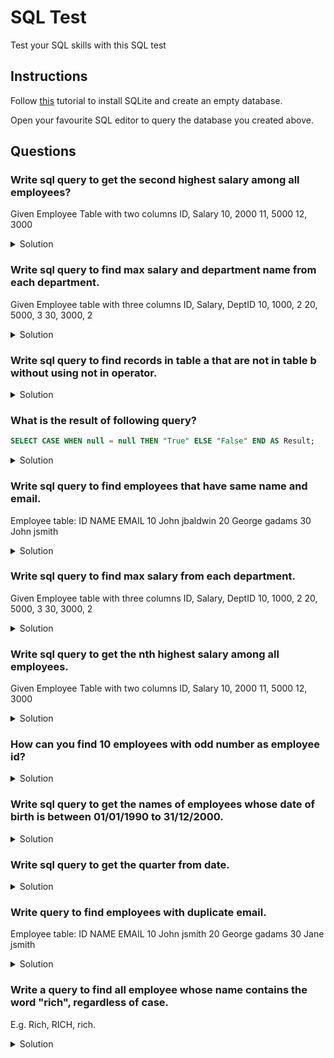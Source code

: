 # SQL Test

Test your SQL skills with this SQL test

## Instructions

Follow [this](https://www.sqlitetutorial.net/download-install-sqlite/) tutorial to install SQLite and create an empty database.

Open your favourite SQL editor to query the database you created above.

## Questions

### Write sql query to get the second highest salary among all employees?

Given Employee Table with two columns ID, Salary 10, 2000 11, 5000 12, 3000

<details>
    <summary>Solution</summary>

```sql
WITH employee (ID, Salary) AS (
    VALUES (10, 2000), (11, 5000), (12, 3000)
)
SELECT
    MAX(Salary)
FROM Employee WHERE Salary <> (SELECT MAX(Salary) FROM Employee);
```
</details>

### Write sql query to find max salary and department name from each department.

Given Employee table with three columns ID, Salary, DeptID 10, 1000, 2 20, 5000, 3 30, 3000, 2

<details>
    <summary>Solution</summary>

```sql
WITH Employee (ID, Salary, DeptID) AS (
    VALUES (10, 1000, 2), (20, 5000, 3), (30, 3000, 2)
),
Department (ID, DeptName) AS (
    VALUES (1, 'Marketing'), (2, 'IT'), (3, 'Finance')
)
SELECT
    d.DeptName
    , MAX(e.Salary)
FROM Department d
LEFT OUTER JOIN Employee e ON e.DeptId = d.ID
GROUP BY DeptName;
```
</details>

### Write sql query to find records in table a that are not in table b without using not in operator.

<details>
    <summary>Solution</summary>

```sql
WITH Table_A (ID) AS (
    VALUES (10), (20), (30)
)
, Table_B (ID) AS (
    VALUES (15), (30), (45)
)
SELECT * FROM Table_A
MINUS
SELECT * FROM Table_B;
```
</details>

### What is the result of following query?

```sql
SELECT CASE WHEN null = null THEN "True" ELSE "False" END AS Result;
```

<details>
    <summary>Solution</summary>

    <p>
    In SQL null can not be compared with itself. There fore null = null is not true. We can compare null with a non-null value to check whether a value is not null. Therefore the result of above query is False. The correct way to check for null is to use IS NULL clause. Following query will give result True.
    </p>

```sql
SELECT CASE WHEN null IS NULL THEN "True" ELSE "False" END AS Result;
```
</details>

### Write sql query to find employees that have same name and email.

Employee table: ID NAME EMAIL 10 John jbaldwin 20 George gadams 30 John jsmith

<details>
    <summary>Solution</summary>

```sql
WITH employee (ID, NAME, EMAIL) AS (
    VALUES (10, 'John', 'jbaldwin'), (20, 'George', 'gadmas'), (30, 'John', 'jsmith')
)
SELECT
    name
    , email
    , COUNT(*)
FROM Employee
GROUP BY
    name
    , email
HAVING
    COUNT(*) > 1;
```
</details>

### Write sql query to find max salary from each department.

Given Employee table with three columns ID, Salary, DeptID 10, 1000, 2 20, 5000, 3 30, 3000, 2

<details>
    <summary>Solution</summary>

```sql
WITH employee (ID, Salary, DeptID) AS (
    VALUES (10, 1000, 2), (20, 5000, 3), (30, 3000, 2)
)
SELECT
    DeptID
    , max(Salary) AS max_salary
FROM employee
GROUP BY
    DeptID
ORDER BY
    max_salary DESC;
```
</details>

### Write sql query to get the nth highest salary among all employees.

Given Employee Table with two columns ID, Salary 10, 2000 11, 5000 12, 3000

<details>
    <summary>Solution</summary>

```sql
WITH employee (ID, Salary) AS (
    VALUES (10, 2000), (11, 5000), (12, 3000)
)
SELECT *
FROM employee emp1
WHERE (N-1) = (
    SELECT
        COUNT(DISTINCT(emp2.salary))
    FROM employee emp2
    WHERE emp2.salary > emp1.salary
);
```
</details>

### How can you find 10 employees with odd number as employee id?

<details>
    <summary>Solution</summary>

```sql
WITH employee (ID) AS (
    VALUES (1), (2), (3), (4), (5),
        (6), (7), (8), (9), (10),
        (11), (12), (13), (14), (15),
        (16), (17), (18), (19), (20), (21),
        (22), (23), (24), (25), (26), (27),
        (28), (29), (30)
)
SELECT
    ID
FROM employee
WHERE ID%2 <> 0
LIMIT 10;
```
</details>

### Write sql query to get the names of employees whose date of birth is between 01/01/1990 to 31/12/2000.

<details>
    <summary>Solution</summary>

```sql
WITH employee (ID, Name, DOB) AS (
    VALUES (1, 'John', date('1990-10-09')), (2, 'Jane', date('2005-07-06')), (3, 'Max', date('1995-04-02')), (4, 'Jim', date('1899-2-23'))
)
SELECT
    Name, date(DOB)
FROM employee
WHERE DOB BETWEEN date('1990-01-01') AND date('2000-12-31');
```
</details>

### Write sql query to get the quarter from date.

<details>
    <summary>Solution</summary>

```sql
WITH dates (date) AS (
    VALUES (date('2005-02-06')), (date('2005-04-06')), (date('2005-08-06')), (date('2005-11-06'))
)
SELECT
    CASE
        WHEN CAST(strftime('%m', d.date) AS INTEGER) BETWEEN 01 AND 03 THEN 1
        WHEN CAST(strftime('%m', d.date) AS INTEGER) BETWEEN 04 AND 06 THEN 2
        WHEN CAST(strftime('%m', d.date) AS INTEGER) BETWEEN 07 AND 09 THEN 3
        WHEN CAST(strftime('%m', d.date) AS INTEGER) BETWEEN 10 AND 12 THEN 4
        ELSE -1
    END AS quarter
FROM dates AS d;
```
</details>

### Write query to find employees with duplicate email.

Employee table: ID NAME EMAIL 10 John jsmith 20 George gadams 30 Jane jsmith

<details>
    <summary>Solution</summary>

```sql
WITH employee (ID, NAME, EMAIL) AS (
    VALUES (10, 'John', 'jsmith'), (20, 'George', 'gadmas'), (30, 'Jane', 'jsmith')
)
SELECT
    NAME
    , COUNT(EMAIL)
FROM Employee
GROUP BY
    EMAIL
HAVING
    COUNT(EMAIL) > 1;
```
</details>

### Write a query to find all employee whose name contains the word "rich", regardless of case.

E.g. Rich, RICH, rich.

<details>
    <summary>Solution</summary>

```sql
WITH employee (ID, NAME) AS (
    VALUES (10, 'Richard'), (20, 'RICHARD'), (30, 'richard'), (40, 'Richy Rich'), (50, 'Bob')
)
SELECT *
FROM employee
WHERE UPPER(NAME) like "%RICH%";
```
</details>
